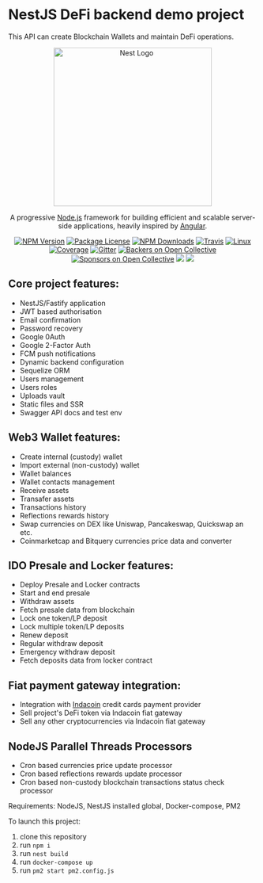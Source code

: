 # NestJS DeFi backend demo project

This API can create Blockchain Wallets and maintain DeFi operations.

<p align="center">
  <a href="http://nestjs.com/" target="blank"><img src="https://nestjs.com/img/logo_text.svg" width="320" alt="Nest Logo" /></a>
</p>

[travis-image]: https://api.travis-ci.org/nestjs/nest.svg?branch=master
[travis-url]: https://travis-ci.org/nestjs/nest
[linux-image]: https://img.shields.io/travis/nestjs/nest/master.svg?label=linux
[linux-url]: https://travis-ci.org/nestjs/nest

  <p align="center">A progressive <a href="http://nodejs.org" target="blank">Node.js</a> framework for building efficient and scalable server-side applications, heavily inspired by <a href="https://angular.io" target="blank">Angular</a>.</p>
    <p align="center">
<a href="https://www.npmjs.com/~nestjscore"><img src="https://img.shields.io/npm/v/@nestjs/core.svg" alt="NPM Version" /></a>
<a href="https://www.npmjs.com/~nestjscore"><img src="https://img.shields.io/npm/l/@nestjs/core.svg" alt="Package License" /></a>
<a href="https://www.npmjs.com/~nestjscore"><img src="https://img.shields.io/npm/dm/@nestjs/core.svg" alt="NPM Downloads" /></a>
<a href="https://travis-ci.org/nestjs/nest"><img src="https://api.travis-ci.org/nestjs/nest.svg?branch=master" alt="Travis" /></a>
<a href="https://travis-ci.org/nestjs/nest"><img src="https://img.shields.io/travis/nestjs/nest/master.svg?label=linux" alt="Linux" /></a>
<a href="https://coveralls.io/github/nestjs/nest?branch=master"><img src="https://coveralls.io/repos/github/nestjs/nest/badge.svg?branch=master#5" alt="Coverage" /></a>
<a href="https://gitter.im/nestjs/nestjs?utm_source=badge&utm_medium=badge&utm_campaign=pr-badge&utm_content=body_badge"><img src="https://badges.gitter.im/nestjs/nestjs.svg" alt="Gitter" /></a>
<a href="https://opencollective.com/nest#backer"><img src="https://opencollective.com/nest/backers/badge.svg" alt="Backers on Open Collective" /></a>
<a href="https://opencollective.com/nest#sponsor"><img src="https://opencollective.com/nest/sponsors/badge.svg" alt="Sponsors on Open Collective" /></a>
  <a href="https://paypal.me/kamilmysliwiec"><img src="https://img.shields.io/badge/Donate-PayPal-dc3d53.svg"/></a>
  <a href="https://twitter.com/nestframework"><img src="https://img.shields.io/twitter/follow/nestframework.svg?style=social&label=Follow"></a>
</p>
  <!--[![Backers on Open Collective](https://opencollective.com/nest/backers/badge.svg)](https://opencollective.com/nest#backer)
  [![Sponsors on Open Collective](https://opencollective.com/nest/sponsors/badge.svg)](https://opencollective.com/nest#sponsor)-->

## Core project features:

-   NestJS/Fastify application
-   JWT based authorisation
-   Email confirmation
-   Password recovery
-   Google 0Auth
-   Google 2-Factor Auth
-   FCM push notifications
-   Dynamic backend configuration
-   Sequelize ORM
-   Users management
-   Users roles
-   Uploads vault
-   Static files and SSR
-   Swagger API docs and test env

## Web3 Wallet features:

-   Create internal (custody) wallet
-   Import external (non-custody) wallet
-   Wallet balances
-   Wallet contacts management
-   Receive assets
-   Transafer assets
-   Transactions history
-   Reflections rewards history
-   Swap currencies on DEX like Uniswap, Pancakeswap, Quickswap an etc.
-   Coinmarketcap and Bitquery currencies price data and converter

## IDO Presale and Locker features:

-   Deploy Presale and Locker contracts
-   Start and end presale
-   Withdraw assets
-   Fetch presale data from blockchain
-   Lock one token/LP deposit
-   Lock multiple token/LP deposits
-   Renew deposit
-   Regular withdraw deposit
-   Emergency withdraw deposit
-   Fetch deposits data from locker contract

## Fiat payment gateway integration:

-   Integration with [Indacoin](https://indacoin.io) credit cards payment provider
-   Sell project's DeFi token via Indacoin fiat gateway
-   Sell any other cryptocurrencies via Indacoin fiat gateway

## NodeJS Parallel Threads Processors

-   Cron based currencies price update processor
-   Cron based reflections rewards update processor
-   Cron based non-custody blockchain transactions status check processor

Requirements: NodeJS, NestJS installed global, Docker-compose, PM2

To launch this project:

1. clone this repository
2. run `npm i`
3. run `nest build`
4. run `docker-compose up`
5. run `pm2 start pm2.config.js`
